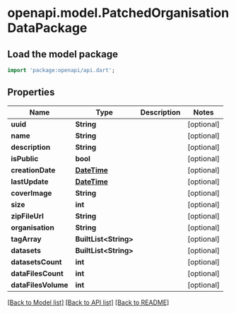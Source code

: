 # openapi.model.PatchedOrganisationDataPackage

## Load the model package
```dart
import 'package:openapi/api.dart';
```

## Properties
Name | Type | Description | Notes
------------ | ------------- | ------------- | -------------
**uuid** | **String** |  | [optional] 
**name** | **String** |  | [optional] 
**description** | **String** |  | [optional] 
**isPublic** | **bool** |  | [optional] 
**creationDate** | [**DateTime**](DateTime.md) |  | [optional] 
**lastUpdate** | [**DateTime**](DateTime.md) |  | [optional] 
**coverImage** | **String** |  | [optional] 
**size** | **int** |  | [optional] 
**zipFileUrl** | **String** |  | [optional] 
**organisation** | **String** |  | [optional] 
**tagArray** | **BuiltList&lt;String&gt;** |  | [optional] 
**datasets** | **BuiltList&lt;String&gt;** |  | [optional] 
**datasetsCount** | **int** |  | [optional] 
**dataFilesCount** | **int** |  | [optional] 
**dataFilesVolume** | **int** |  | [optional] 

[[Back to Model list]](../README.md#documentation-for-models) [[Back to API list]](../README.md#documentation-for-api-endpoints) [[Back to README]](../README.md)


